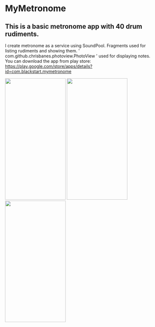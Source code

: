 # MyMetronome

 ## This is a basic metronome app with 40 drum rudiments.
 
 I create metronome as a service using SoundPool. Fragments used for listing rudiments and showing them. ' com.github.chrisbanes.photoview.PhotoView ' used for displaying notes.
 You can download the app from play store: https://play.google.com/store/apps/details?id=com.blackstart.mymetronome
 
 
 
 
 
<img src="https://user-images.githubusercontent.com/67622208/158573216-79a5c606-b8e1-43c8-ba63-43e3c93abad3.jpeg" width="200" height="400">

<img src="https://user-images.githubusercontent.com/67622208/158573511-7891f6ce-bc9c-4503-b5ce-28eded12e202.jpeg" width="200" height="400">

<img src="https://user-images.githubusercontent.com/67622208/158573650-569c058f-9728-41ac-9126-50f59d89afb4.jpeg" width="200" height="400">

